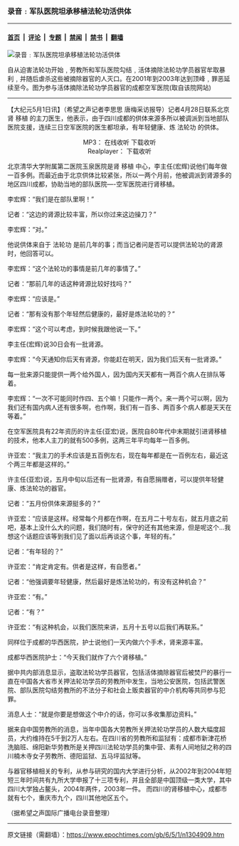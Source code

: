 ### 录音﹕军队医院坦承移植法轮功活供体

---

#### [首页](../../../..?n1304909) &nbsp;|&nbsp; [评论](../../../../../epoch-comment?n1304909) &nbsp;|&nbsp; [专题](../../../../../epoch-special?n1304909) &nbsp;|&nbsp; [禁闻](../../../../../epoch-news?n1304909) &nbsp;|&nbsp; [禁书](../../../../../books?n1304909) &nbsp;|&nbsp; [翻墙](https://github.com/gfw-breaker/nogfw/blob/master/README.md?n1304909)


<div><img alt="录音﹕军队医院坦承移植法轮功活供体" class="attachment-djy_600_400 size-djy_600_400 wp-post-image" src="https://i.epochtimes.com/assets/uploads/2006/05/60501101130459-600x400.jpg"/>
<div class="caption">
 <p>
  自从迫害法轮功开始﹐劳教所和军队医院勾结﹐活体摘除法轮功学员器官牟取暴利﹐并随后虐杀这些被摘除器官的人灭口。在2001年到2003年达到顶峰﹐罪恶延续至今。图为参与活体摘除法轮功学员器官的成都空军医院(取自该院网站)
 </p>
</div></div><hr/><div class="post_content" id="artbody" itemprop="articleBody">
 <!-- article content begin -->
 <p>
  【大纪元5月1日讯】（希望之声记者李思思 唐梅采访报导）记者4月28日联系北京肾
  <ok href="https://www.epochtimes.com/gb/tag/%E7%A7%BB%E6%A4%8D.html">
   移植
  </ok>
  的主刀医生，他表示，由于四川成都的供体来源多所以被调派到当地部队医院支援，连续三日空军医院的医生都坦承，有年轻健康、炼
  <ok href="https://www.epochtimes.com/gb/tag/%E6%B3%95%E8%BD%AE%E5%8A%9F.html">
   法轮功
  </ok>
  的供体。
 </p>
 <p>
  <center>
   MP3：
   <ok href="http://media.soundofhope.org/audio01/2006/4/30/tsendu_military_hospital.wma">
    在线收听
   </ok>
   <ok href="http://media.soundofhope.org/audio01/2006/4/30/tsendu_military_hospital.mp3">
    下载收听
   </ok>
  </center>
  <center>
   Realplayer：
   <ok href="http://soundofhope.org/getaudio.asp?format=ram&amp;afile=audio01/2006/4/30/tsendu_military_hospital.mp3&amp;id=37784">
    下载收听
   </ok>
  </center>
 </p>
 <p>
  北京清华大学附属第二医院玉泉医院是肾
  <ok href="https://www.epochtimes.com/gb/tag/%E7%A7%BB%E6%A4%8D.html">
   移植
  </ok>
  中心，李主任(宏辉)说他们每年做一百多例。而最近由于北京供体比较紧张，所以一两个月前，他被调派到肾源多的地区四川成都，协助当地的部队医院—-空军医院进行肾移植。
 </p>
 <p>
  李宏辉：“我们是在部队里啊！”
 </p>
 <p>
  记者：“这边的肾源比较丰富，所以你过来这边操刀？”
 </p>
 <p>
  李宏辉：“对。”
 </p>
 <p>
  他说供体来自于
  <ok href="https://www.epochtimes.com/gb/tag/%E6%B3%95%E8%BD%AE%E5%8A%9F.html">
   法轮功
  </ok>
  是前几年的事；而当记者问是否可以提供法轮功的肾源时，他回答可以。
 </p>
 <p>
  李宏辉：“这个法轮功的事情是前几年的事情了。”
 </p>
 <p>
  记者：“那前几年的话这种肾源比较好找吗？”
 </p>
 <p>
  李宏辉：“应该是。”
 </p>
 <p>
  记者：“那有没有那个年轻然后健康的，最好是炼法轮功的？”
 </p>
 <p>
  李宏辉：“这个可以考虑，到时候我跟他说一下。”
 </p>
 <p>
  李主任(宏辉)说30日会有一批肾源。
 </p>
 <p>
  李宏辉：“今天通知你后天有肾源，你能赶在明天，因为我们后天有一批肾源。”
 </p>
 <p>
  每一批来源只能提供一两个给外国人，因为国内天天都有一两百个病人在排队等着。
 </p>
 <p>
  李宏辉：“一次不可能同时作四、五个嘛！只能作一两个。来一两个可以啊，因为我们还有国内病人还有很多啊，也作啊，我们有一百多、两百多个病人都是天天在等着。”
 </p>
 <p>
  在空军医院具有22年资历的许主任(亚宏)说，医院自80年代中末期就引进肾移植的技术，他本人主刀的就有500多例，这两三年平均每年一百多例。
 </p>
 <p>
  许亚宏：“我主刀的手术应该是五百例左右，现在每年都是在一百例左右，最近这个两三年都是这样的。”
 </p>
 <p>
  许主任(亚宏)说，五月中旬以后还有一批肾源，有自愿捐赠者，可以提供年轻健康、炼法轮功的器官。
 </p>
 <p>
  记者：“五月份供体来源挺多的？”
 </p>
 <p>
  许亚宏：“应该是这样。经常每个月都在作啊，在五月二十号左右，就五月底之前吧，基本上没什么大的问题，我们随时有，保守的还有其他来源，但是呢这个…我想这个话题应该等到我们见了面以后再谈这个事，年轻的有。”
 </p>
 <p>
  记者：“有年轻的？”
 </p>
 <p>
  许亚宏：“肯定肯定有。供者是这样，有自愿者。”
 </p>
 <p>
  记者：“他强调要年轻健康，然后最好是炼法轮功的，有没有这种机会？”
 </p>
 <p>
  许亚宏：“有。”
 </p>
 <p>
  记者：“有？”
 </p>
 <p>
  许亚宏：“有这种机会，以我们医院来讲，五月十五号以后我们再联系。”
 </p>
 <p>
  同样位于成都的华西医院，护士说他们一天内做六个手术，肾来源丰富。
 </p>
 <p>
  成都华西医院护士：“今天我们就作了六个肾移植。”
 </p>
 <p>
  据中共内部消息显示，盗取法轮功学员器官，包括活体摘除器官后被焚尸的暴行一直在中国各大省市关押法轮功学员的劳教所中发生，当地公安医院，包括武警医院、部队医院勾结劳教所的不法分子和社会上贩卖器官的中介机构等共同参与犯罪。
 </p>
 <p>
  消息人士：“就是你要是想做这个中介的话，你可以多收集那边资料。”
 </p>
 <p>
  据来自中国劳教所的消息，当年中国各大劳教所关押法轮功学员的人数大幅度超员，大约维持在5千到2万人左右。在四川省的劳教所和监狱有：成都市新津花桥洗脑班、绵阳新华劳教所是关押四川法轮功学员的集中营、素有人间地狱之称的四川楠木寺女子劳教所、德阳监狱、五马坪监狱等。
 </p>
 <p>
  与器官移植相关的专利，从参与研究的国内大学进行分析，从2002年到2004年短短三年时间共有九所大学申报了十三项专利，并且全部是中国顶级一类大学，其中四川大学独占鳌头，2004年两件，2003年一件。 而四川的肾移植中心，成都市就有七个，重庆市九个，四川其他地区五个。
 </p>
 <p>
  （据希望之声国际广播电台录音整理）
  <font color="#ffffff">
   (http://www.dajiyuan.com)
  </font>
 </p>
 <!-- article content end -->
 <div id="below_article_ad">
 </div>
</div>


---

原文链接（需翻墙）：https://www.epochtimes.com/gb/6/5/1/n1304909.htm